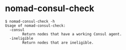 # nomad-consul-check

```shell-session
$ nomad-consul-check -h
Usage of nomad-consul-check:
  -consul
        Return nodes that have a working Consul agent.
  -ineligible
        Return nodes that are ineligible.
```
